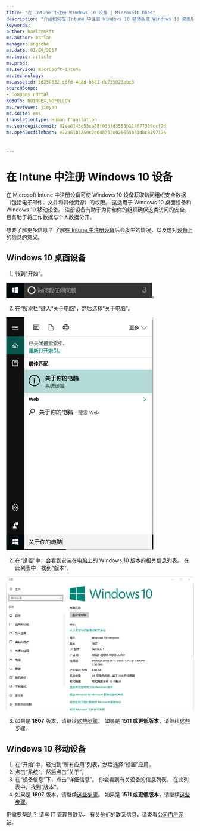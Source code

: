 ```yaml
---
title: "在 Intune 中注册 Windows 10 设备 | Microsoft Docs"
description: "介绍如何在 Intune 中注册 Windows 10 移动版或 Windows 10 桌面版设备"
keywords: 
author: barlanmsft
ms.author: barlan
manager: angrobe
ms.date: 01/09/2017
ms.topic: article
ms.prod: 
ms.service: microsoft-intune
ms.technology: 
ms.assetid: 36250832-c6fd-4e8d-b681-de735023ebc3
searchScope:
- Company Portal
ROBOTS: NOINDEX,NOFOLLOW
ms.reviewer: jieyan
ms.suite: ems
translationtype: Human Translation
ms.sourcegitcommit: 81ee6143d53ca08f03dfd3555b118f77319ccf2d
ms.openlocfilehash: e72a61b2250c2d048392e025655b81dbc8297176


---
```



# <a name="enroll-your-windows-10-devices-in-intune"></a>在 Intune 中注册 Windows 10 设备

在 Microsoft Intune 中注册设备可使 Windows 10 设备获取访问组织安全数据（包括电子邮件、文件和其他资源）的权限。 这适用于 Windows 10 桌面设备和 Windows 10 移动设备。 注册设备有助于为你和你的组织确保这类访问的安全，且有助于将工作数据与个人数据分开。

想要了解更多信息？ 了解[在 Intune 中注册设备](what-happens-if-you-install-the-company-portal-app-and-enroll-your-device-in-intune-windows.md)后会发生的情况，以及这对[设备上的信息](what-can-your-it-administrator-see-when-you-enroll-your-device-in-intune-windows.md)的意义。

## <a name="windows-10-desktop-devices"></a>Windows 10 桌面设备
1.    转到“开始”。

 ![Windows“开始”菜单](../media/windows-start-menu.png)。

2. 在“搜索栏”键入“关于电脑”，然后选择“关于电脑”。

 ![搜索关于电脑的设置](../media/searching_for_about_your_pc.png)

2.    在“设置”中，会看到安装在电脑上的 Windows 10 版本的相关信息列表。 在此列表中，找到“版本”。

 ![关于电脑的 Windows 10 桌面](../media/settings_about_pc.png)

3.    如果是 __1607__ 版本，请继续[这些步骤](enroll-your-w10-device-access-work-or-school.md)。 如果是 __1511 或更低版本__，请继续[这些步骤](enroll-your-w10-device-your-account.md)。

## <a name="windows-10-mobile-devices"></a>Windows 10 移动设备

1.    在“开始”中，轻扫到“所有应用”列表，然后选择“设置”应用。
2.    点击“系统”，然后点击“关于”。
3.    在“设备信息”下，点击“详细信息”。 你会看到有关设备的信息列表。 在此列表中，找到“版本”。
4.    如果是 __1607__ 版本，请继续[这些步骤](enroll-your-w10-device-access-work-or-school.md)。 如果是 __1511 或更低版本__，请继续[这些步骤](enroll-your-w10-device-your-account.md)。

仍需要帮助？ 请与 IT 管理员联系。 有关他们的联系信息，请查看[公司门户网站](http://portal.manage.microsoft.com)。



<!--HONumber=Jan17_HO2-->


